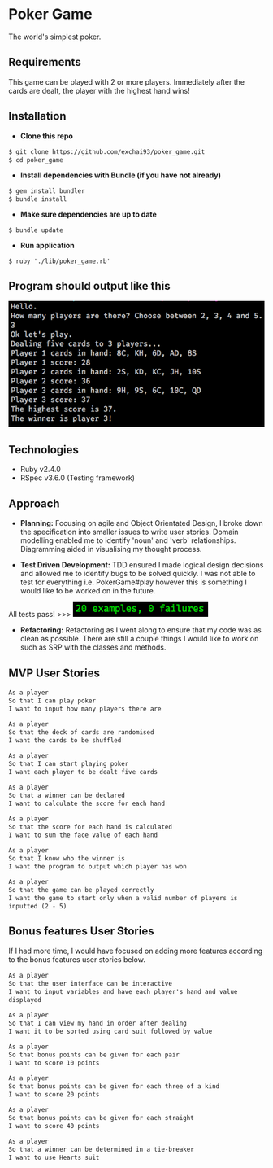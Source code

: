 # Poker Game

The world's simplest poker.

## Requirements

This game can be played with 2 or more players.
Immediately after the cards are dealt, the player with the highest hand wins!

## Installation

- **Clone this repo**
```
$ git clone https://github.com/exchai93/poker_game.git
$ cd poker_game
```
- **Install dependencies with Bundle (if you have not already)**
```
$ gem install bundler
$ bundle install
```

- **Make sure dependencies are up to date**
```
$ bundle update
```

- **Run application**
```
$ ruby './lib/poker_game.rb'
```

## Program should output like this

![poker game](/public/images/poker_game_output.png)

## Technologies

- Ruby v2.4.0
- RSpec v3.6.0 (Testing framework)

## Approach

- **Planning:** Focusing on agile and Object Orientated Design, I broke down the specification into smaller issues to write user stories. Domain modelling enabled me to identify 'noun' and 'verb' relationships. Diagramming aided in visualising my thought process.

- **Test Driven Development:**
TDD ensured I made logical design decisions and allowed me to identify bugs to be solved quickly. I was not able to test for everything i.e. PokerGame#play however this is something I would like to be worked on in the future.

All tests pass! >>>
![rspec screenshot](/public/images/rspec_test_results.png)

- **Refactoring:**
Refactoring as I went along to ensure that my code was as clean as possible. There are still a couple things I would like to work on such as SRP with the classes and methods.

## MVP User Stories
```
As a player
So that I can play poker
I want to input how many players there are
```
```
As a player
So that the deck of cards are randomised
I want the cards to be shuffled
```
```
As a player
So that I can start playing poker
I want each player to be dealt five cards
```
```
As a player
So that a winner can be declared
I want to calculate the score for each hand
```
```
As a player
So that the score for each hand is calculated
I want to sum the face value of each hand
```
```
As a player
So that I know who the winner is
I want the program to output which player has won
```
```
As a player
So that the game can be played correctly
I want the game to start only when a valid number of players is inputted (2 - 5)
```

## Bonus features User Stories
If I had more time, I would have focused on adding more features according to the bonus features user stories below.

```
As a player
So that the user interface can be interactive
I want to input variables and have each player's hand and value displayed
```
```
As a player
So that I can view my hand in order after dealing
I want it to be sorted using card suit followed by value
```
```
As a player
So that bonus points can be given for each pair
I want to score 10 points
```
```
As a player
So that bonus points can be given for each three of a kind
I want to score 20 points
```
```
As a player
So that bonus points can be given for each straight
I want to score 40 points
```
```
As a player
So that a winner can be determined in a tie-breaker
I want to use Hearts suit
```
